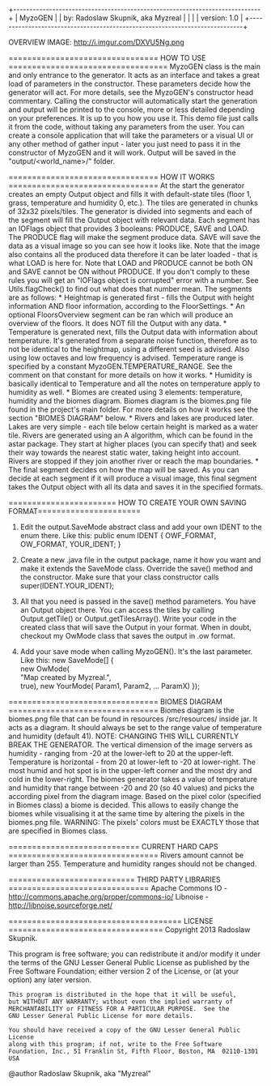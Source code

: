   +----------------------------------------------------------------------------+
  |                     	           MyzoGEN								   |
  | 				        by: Radoslaw Skupnik, aka Myzreal		   		   |
  |																               |
  |						             version: 1.0						       |
  +----------------------------------------------------------------------------+
  
  OVERVIEW IMAGE: http://i.imgur.com/DXVU5Ng.png
  
  ================================ HOW TO USE ==================================
  MyzoGEN class is the main and only entrance to the generator.
  It acts as an interface and takes a great load of parameters in the constructor.
  These parameters decide how the generator will act.
  For more details, see the MyzoGEN's constructor head commentary.
  Calling the constructor will automatically start the generation and output will
  be printed to the console, more or less detailed depending on your preferences.
  It is up to you how you use it.
  This demo file just calls it from the code, without
  taking any parameters from the user. You can create a console application that
  will take the parameters or a visual UI or any other method of gather input - 
  later you just need to pass it in the constructor of MyzoGEN and
  it will work.
  Output will be saved in the "output/<world_name>/" folder.
  
  ================================ HOW IT WORKS ================================
  At the start the generator creates an empty Output object and fills it with
  default-state tiles (floor 1, grass, temperature and humidity 0, etc.).
  The tiles are generated in chunks of 32x32 pixels/tiles.
  The generator is divided into segments and each of the segment will fill the
  Output object with relevant data. Each segment has an IOFlags object that
  provides 3 booleans: PRODUCE, SAVE and LOAD. The PRODUCE flag will make the
  segment produce data. SAVE will save the data as a visual image so you can see
  how it looks like. Note that the image also contains all the produced data
  therefore it can be later loaded - that is what LOAD is here for. Note that LOAD
  and PRODUCE cannot be both ON and SAVE cannot be ON without PRODUCE. If you don't
  comply to these rules you will get an "IOFlags object is corrupted" error with a number.
  See Utils.flagCheck() to find out what does that number mean.
  The segments are as follows:
  	* Heightmap is generated first - fills the Output with height information AND
     floor information, according to the FloorSettings.
    * An optional FloorsOverview segment can be ran which will produce an overview
     of the floors. It does NOT fill the Output with any data.
    * Temperature is generated next, fills the Output data with information about
     temperature. It's generated from a separate noise function, therefore as to
     not be identical to the heightmap, using a different seed is advised. Also
     using low octaves and low frequency is advised. Temperature range is specified
     by a constant MyzoGEN.TEMPERATURE_RANGE. See the comment on that
     constant for more details on how it works.
    * Humidity is basically identical to Temperature and all the notes on temperature
     apply to humidity as well.
    * Biomes are created using 3 elements: temperature, humidity and the biomes diagram.
     Biomes diagram is the biomes.png file found in the project's main folder.
     For more details on how it works see the section "BIOMES DIAGRAM" below.
    * Rivers and lakes are produced later. Lakes are very simple - each tile below certain
     height is marked as a water tile. Rivers are generated using an A algorithm, which
     can be found in the astar package. They start at higher places (you can specify that)
     and seek their way towards the nearest static water, taking height into account.
     Rivers are stopped if they join another river or reach the map boundaries.
    * The final segment decides on how the map will be saved. As you can decide at each
     segment if it will produce a visual image, this final segment takes the Output object
     with all its data and saves it in the specified formats.
     
 ======================= HOW TO CREATE YOUR OWN SAVING FORMAT======================
  1) Edit the output.SaveMode abstract class and add your own IDENT to the enum there. Like this:
  		public enum IDENT {
			OWF_FORMAT, OW_FORMAT, YOUR_IDENT;
		}
		
  2) Create a new .java file in the output package, name it how you want and make it
     extends the SaveMode class. Override the save() method and the constructor.
     Make sure that your class constructor calls super(IDENT.YOUR_IDENT);
     
  3) All that you need is passed in the save() method parameters. You have an Output object there.
  	  You can access the tiles by calling Output.getTile() or Output.getTilesArray().
     Write your code in the created class that will save the Output in your format.
     When in doubt, checkout my OwMode class that saves the output in .ow format.
     
  4) Add your save mode when calling MyzoGEN(). It's the last parameter. Like this:
		new SaveMode[] {					
					new OwMode(						
						"Map created by Myzreal.",  
						true),
					new YourMode(
						Param1,
						Param2,
						...
						ParamX)
				});
     
 ================================ BIOMES DIAGRAM ================================
  Biomes diagram is the biomes.png file that can be found in resources
  /src/resources/ inside jar. It acts as a diagram. It should always be set
  to the range value of temperature and humidity (default 41). NOTE: CHANGING THIS
  WILL CURRENTLY BREAK THE GENERATOR. The vertical dimension of the image servers as
  humidity - ranging from -20 at the lower-left to 20 at the upper-left. Temperature is
  horizontal - from 20 at lower-left to -20 at lower-right. The most humid and hot spot
  is in the upper-left corner and the most dry and cold in the lower-right.
  The biomes generator takes a value of temperature and humidity that range between
  -20 and 20 (so 40 values) and picks the according pixel from the diagram image.
  Based on the pixel color (specified in Biomes class) a biome is decided.
  This allows to easily change the biomes while visualising it at the same time by
  altering the pixels in the biomes.png file.
  WARNING: The pixels' colors must be EXACTLY those that are specified in Biomes class.
  
  ============================ CURRENT HARD CAPS ================================
  Rivers amount cannot be larger than 255.
  Temperature and humidity ranges should not be changed.
  
  =========================== THIRD PARTY LIBRARIES ==============================
  Apache Commons IO - http://commons.apache.org/proper/commons-io/
  Libnoise - http://libnoise.sourceforge.net/
  
  ===================================== LICENSE =================================
  Copyright 2013 Radoslaw Skupnik.
  
  This program is free software; you can redistribute it and/or modify
    it under the terms of the GNU Lesser General Public License as published by
    the Free Software Foundation; either version 2 of the License, or
    (at your option) any later version.

    This program is distributed in the hope that it will be useful,
    but WITHOUT ANY WARRANTY; without even the implied warranty of
    MERCHANTABILITY or FITNESS FOR A PARTICULAR PURPOSE.  See the
    GNU Lesser General Public License for more details.

    You should have received a copy of the GNU Lesser General Public License
    along with this program; if not, write to the Free Software
    Foundation, Inc., 51 Franklin St, Fifth Floor, Boston, MA  02110-1301  USA
  
  @author Radoslaw Skupnik, aka "Myzreal"
